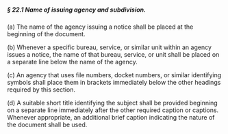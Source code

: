 ##### § 22.1 Name of issuing agency and subdivision. #####

(a) The name of the agency issuing a notice shall be placed at the beginning of the document.

(b) Whenever a specific bureau, service, or similar unit within an agency issues a notice, the name of that bureau, service, or unit shall be placed on a separate line below the name of the agency.

(c) An agency that uses file numbers, docket numbers, or similar identifying symbols shall place them in brackets immediately below the other headings required by this section.

(d) A suitable short title identifying the subject shall be provided beginning on a separate line immediately after the other required caption or captions. Whenever appropriate, an additional brief caption indicating the nature of the document shall be used.